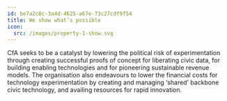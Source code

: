 ```yaml
---
id: be7a2c8c-3a4d-4625-a67e-73c27cdf9f54
title: We show what’s possible
icon:
  src: /images/property-1-show.svg
---
```


CfA seeks to be a catalyst by lowering the political risk of experimentation through creating successful proofs of concept for liberating civic data, for building enabling technologies and for pioneering sustainable revenue models. The organisation also endeavours to lower the financial costs for technology experimentation by creating and managing ‘shared’ backbone civic technology, and availing resources for rapid innovation.
